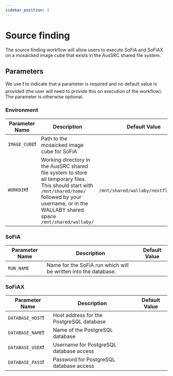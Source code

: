 ```yaml
---
sidebar_position: 3
---
```


# Source finding

The source finding workflow will allow users to execute SoFiA and SoFiAX on a mosaicked image cube that exists in the AusSRC shared file system.

## Parameters

We use ❗ to indicate that a parameter is required and no default value is provided (the user will need to provide this on execution of the workflow). The parameter is otherwise optional.

### Environment 

| Parameter Name  | Description | Default Value |
|---|---|---|
|	`IMAGE_CUBE`❗ | Path to the mosaicked image cube for SoFiA |  |
|	`WORKDIR`❗| Working directory in the AusSRC shared file system to store all temporary files. This should start with `/mnt/shared/home/` followed by your username, or in the WALLABY shared space `/mnt/shared/wallaby/` | `/mnt/shared/wallaby/nextflow_runs/` |

### SoFiA

| Parameter Name  | Description | Default Value | 
|---|---|---|
| `RUN_NAME` | Name for the SoFiA run which will be written into the database. |  | `sofia` |


### SoFiAX

| Parameter Name  | Description | Default Value | 
|---|---|---|
| `DATABASE_HOST`❗ | Host address for the PostgreSQL database |  |
| `DATABASE_NAME`❗ | Name of the PostgreSQL database |  |
| `DATABASE_USER`❗ | Username for PostgreSQL database access |  |
| `DATABASE_PASS`❗ | Password for PostgreSQL database access |  |
